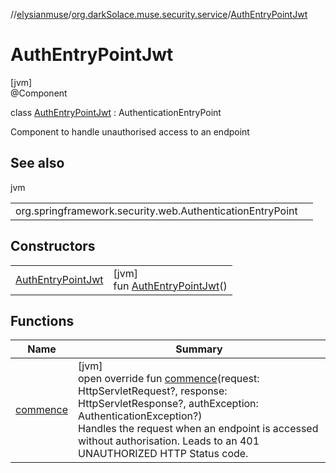 //[elysianmuse](../../../index.md)/[org.darkSolace.muse.security.service](../index.md)/[AuthEntryPointJwt](index.md)

# AuthEntryPointJwt

[jvm]\
@Component

class [AuthEntryPointJwt](index.md) : AuthenticationEntryPoint

Component to handle unauthorised access to an endpoint

## See also

jvm

| | |
|---|---|
| org.springframework.security.web.AuthenticationEntryPoint |  |

## Constructors

| | |
|---|---|
| [AuthEntryPointJwt](-auth-entry-point-jwt.md) | [jvm]<br>fun [AuthEntryPointJwt](-auth-entry-point-jwt.md)() |

## Functions

| Name | Summary |
|---|---|
| [commence](commence.md) | [jvm]<br>open override fun [commence](commence.md)(request: HttpServletRequest?, response: HttpServletResponse?, authException: AuthenticationException?)<br>Handles the request when an endpoint is accessed without authorisation. Leads to an 401 UNAUTHORIZED HTTP Status code. |
